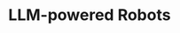 ---
layout: page
title: LLM-powered Robots
description: 
img: assets/img/robot.jpg
importance: 3
category: work
redirect: false
---
